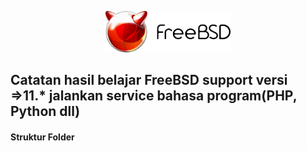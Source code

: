 <p align="center">
<img src="/assets/images/logo.png" alt="Logo" style="width:200px;"/>
</p>

## Catatan hasil belajar FreeBSD support versi =>11.* jalankan service bahasa program(PHP, Python dll)

#### Struktur Folder
```sh
```
